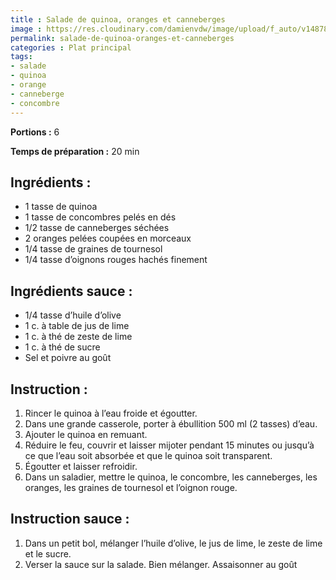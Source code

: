 ```yaml
---
title : Salade de quinoa, oranges et canneberges
image : https://res.cloudinary.com/damienvdw/image/upload/f_auto/v1487858573/recettes/Salade-de-quinoa_-oranges-et-canneberges_bg1oxe.jpg
permalink: salade-de-quinoa-oranges-et-canneberges
categories : Plat principal
tags:
- salade
- quinoa
- orange
- canneberge
- concombre
---
```


**Portions :** 6

**Temps de préparation :** 20 min

## Ingrédients :
- 1 tasse de quinoa
- 1 tasse de concombres pelés en dés
- 1/2 tasse de canneberges séchées
- 2 oranges pelées coupées en morceaux
- 1/4 tasse de graines de tournesol
- 1/4 tasse d’oignons rouges hachés finement

## Ingrédients sauce :
- 1/4 tasse d’huile d’olive
- 1 c. à table de jus de lime
- 1 c. à thé de zeste de lime
- 1 c. à thé de sucre
- Sel et poivre au goût

## Instruction :
1. Rincer le quinoa à l’eau froide et égoutter.
2. Dans une grande casserole, porter à ébullition 500 ml (2 tasses) d’eau.
3. Ajouter le quinoa en remuant.
4. Réduire le feu, couvrir et laisser mijoter pendant 15 minutes ou jusqu’à ce que l’eau soit absorbée et que le quinoa soit transparent.
5. Égoutter et laisser refroidir.
6. Dans un saladier, mettre le quinoa, le concombre, les canneberges, les oranges, les graines de tournesol et l’oignon rouge.

## Instruction sauce :
1. Dans un petit bol, mélanger l’huile d’olive, le jus de lime, le zeste de lime et le sucre.
2. Verser la sauce sur la salade. Bien mélanger. Assaisonner au goût
